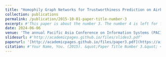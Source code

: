 ```yaml
---
title: "Homophily Graph Networks for Trustworthiness Prediction on Airbnb"
collection: publications
permalink: /publication/2015-10-01-paper-title-number-3
excerpt: #'This paper is about the number 3. The number 4 is left for future work.'
date: 2024-06-06
venue: 'The annual Pacific Asia Conference on Information Systems (PACIS)'
slidesurl: #'http://academicpages.github.io/files/slides3.pdf'
paperurl: '[http://academicpages.github.io/files/paper3.pdf](https://aisel.aisnet.org/pacis2024/track16_shareecon/track16_shareecon/4/)'
citation: #'Your Name, You. (2015). &quot;Paper Title Number 3.&quot; <i>Journal 1</i>. 1(3).'
---
```

